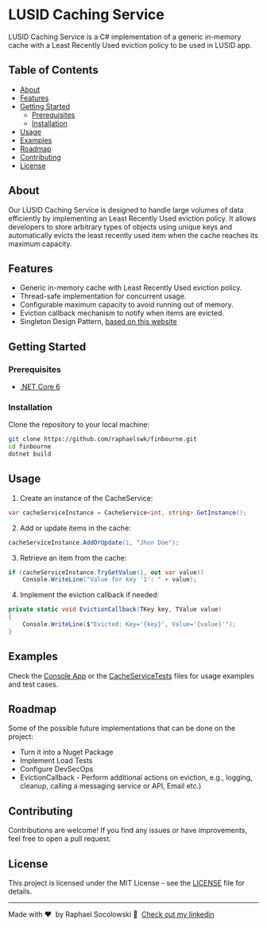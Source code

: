 # LUSID Caching Service

LUSID Caching Service is a C# implementation of a generic in-memory cache with a Least Recently Used eviction policy to be used in LUSID app.

## Table of Contents
- [About](#about)
- [Features](#features)
- [Getting Started](#getting-started)
  - [Prerequisites](#prerequisites)
  - [Installation](#installation)
- [Usage](#usage)
- [Examples](#examples)
- [Roadmap](#roadmap)
- [Contributing](#contributing)
- [License](#license)

## About

Our LUSID Caching Service is designed to handle large volumes of data efficiently by implementing an Least Recently Used eviction policy. It allows developers to store arbitrary types of objects using unique keys and automatically evicts the least recently used item when the cache reaches its maximum capacity.

## Features

- Generic in-memory cache with Least Recently Used eviction policy.
- Thread-safe implementation for concurrent usage.
- Configurable maximum capacity to avoid running out of memory.
- Eviction callback mechanism to notify when items are evicted.
- Singleton Design Pattern, [based on this website](https://www.dofactory.com/net/singleton-design-pattern)

## Getting Started

### Prerequisites

- [.NET Core 6](https://dotnet.microsoft.com/download/dotnet/6.0)

### Installation

Clone the repository to your local machine:

```bash
git clone https://github.com/raphaelswk/finbourne.git
cd finbourne
dotnet build
```

## Usage
1. Create an instance of the CacheService:
```csharp
var cacheServiceInstance = CacheService<int, string>.GetInstance();
```
2. Add or update items in the cache:
```csharp
cacheServiceInstance.AddOrUpdate(1, "Jhon Doe");
```
3. Retrieve an item from the cache:
```csharp
if (cacheServiceInstance.TryGetValue(1, out var value))
    Console.WriteLine("Value for key '1': " + value);
```
4. Implement the eviction callback if needed:
```csharp
private static void EvictionCallback(TKey key, TValue value)
{
    Console.WriteLine($"Evicted: Key='{key}', Value='{value}'");
}
```

## Examples

Check the [Console App](https://github.com/raphaelswk/finbourne/blob/main/LUSID.Presentation.ConsoleApp/Program.cs) or the [CacheServiceTests](https://github.com/raphaelswk/finbourne/blob/main/LUSID.Services.Tests/UnitTests/CacheServiceTests.cs) files for usage examples and test cases.

## Roadmap

Some of the possible future implementations that can be done on the project:
- Turn it into a Nuget Package
- Implement Load Tests
- Configure DevSecOps
- EvictionCallback - Perform additional actions on eviction, e.g., logging, cleanup, calling a messaging service or API, Email etc.)

## Contributing

Contributions are welcome! If you find any issues or have improvements, feel free to open a pull request.

## License

This project is licensed under the MIT License - see the [LICENSE](LICENSE) file for details.

---

Made with ♥ &nbsp;by Raphael Socolowski 👋 &nbsp;[Check out my linkedin](https://www.linkedin.com/in/raphaelswk/)
